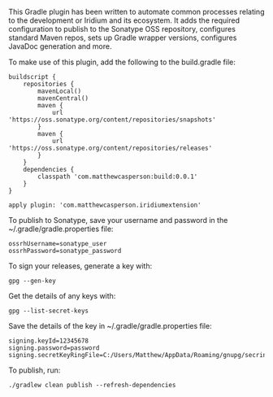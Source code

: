 This Gradle plugin has been written to automate common processes relating to the development
or Iridium and its ecosystem. It adds the required configuration to publish to the Sonatype
OSS repository, configures standard Maven repos, sets up Gradle wrapper versions, configures
JavaDoc generation and more.

To make use of this plugin, add the following to the build.gradle file:

```
buildscript {
    repositories {
        mavenLocal()
        mavenCentral()
        maven {
            url 'https://oss.sonatype.org/content/repositories/snapshots'
        }
        maven {
            url 'https://oss.sonatype.org/content/repositories/releases'
        }
    }
    dependencies {
        classpath 'com.matthewcasperson:build:0.0.1'
    }
}

apply plugin: 'com.matthewcasperson.iridiumextension'
```

To publish to Sonatype, save your username and password in the ~/.gradle/gradle.properties file:

```
ossrhUsername=sonatype_user
ossrhPassword=sonatype_password
```

To sign your releases, generate a key with:

```
gpg --gen-key
```

Get the details of any keys with:

```
gpg --list-secret-keys
```

Save the details of the key in ~/.gradle/gradle.properties file:

```
signing.keyId=12345678
signing.password=password
signing.secretKeyRingFile=C:/Users/Matthew/AppData/Roaming/gnupg/secring.gpg
```

To publish, run:

```
./gradlew clean publish --refresh-dependencies
```